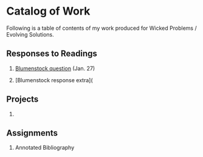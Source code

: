 # Catalog of Work

Following is a table of contents of my work produced for Wicked Problems / Evolving Solutions.

## Responses to Readings

1.  [Blumenstock question](https://github.com/wicked-problems/workshop/blob/master/blumenstock.md) (Jan. 27)

2. [Blumenstock response extra](

## Projects

1.  

## Assignments

1.  Annotated Bibliography
